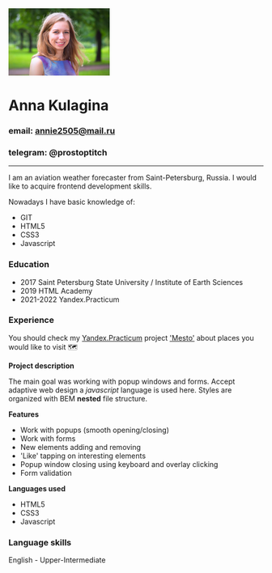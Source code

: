 <img src="./profile.jpg" width="200">

# Anna Kulagina 
### email: annie2505@mail.ru
### telegram: @prostoptitch
------
I am an aviation weather forecaster from Saint-Petersburg, Russia. I would like to acquire frontend development skills. 

Nowadays I have basic knowledge of:
* GIT 
* HTML5
* CSS3
* Javascript

### Education
* 2017 Saint Petersburg State University / Institute of Earth Sciences
* 2019 HTML Academy
* 2021-2022 Yandex.Practicum

### Experience 
You should check my [Yandex.Practicum](https://practicum.yandex.ru/) project ['Mesto'](https://annie2505.github.io/mesto/) about places you would like to visit :world_map:

**Project description**

The main goal was working with popup windows and forms.
Accept adaptive web design a *javascript* language is used here. 
Styles are organized with BEM **nested** file structure.

**Features**
* Work with popups (smooth opening/closing) 
* Work with forms
* New elements adding and removing 
* 'Like' tapping on interesting elements 
* Popup window closing using keyboard and overlay clicking 
* Form validation

**Languages used**
* HTML5
* CSS3
* Javascript

### Language skills
English - Upper-Intermediate